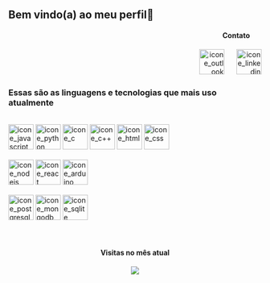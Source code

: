 <div>
  <div>
    <h2>Bem vindo(a) ao meu perfil👋</h2>
  </div>
  <div align="right">
    <h4>Contato&nbsp;&nbsp;&nbsp;&nbsp;&nbsp;&nbsp;&nbsp;</h4>
    <a href="mailto: tiago.barrossilva@outlook.com"><img alt="icone_outlook" width=50em src="https://cdn-icons-png.flaticon.com/512/2165/2165056.png"/></a>&nbsp;&nbsp;&nbsp;&nbsp;&nbsp;
    <a href="https://www.linkedin.com/in/tiago-barros-a63593205/"><img alt="icone_linkedin" width=50em src="https://cdn.jsdelivr.net/gh/devicons/devicon/icons/linkedin/linkedin-original.svg" /></a>
  </div>
</div>
<h3>Essas são as linguagens e tecnologias que mais uso atualmente</h3>
</br>
<div>
  <img alt="icone_javascript" width=50em src="https://cdn-icons-png.flaticon.com/128/5968/5968292.png"/>
  <img alt="icone_python" width=50em src="https://cdn-icons-png.flaticon.com/128/5968/5968350.png"/>
  <img alt="icone_c" width=50em src="https://cdn-icons-png.flaticon.com/128/3665/3665923.png"/>
  <img alt="icone_c++" width=50em src="https://cdn-icons-png.flaticon.com/128/6132/6132222.png"/>
  <img alt="icone_html" width=50em src="https://cdn.jsdelivr.net/gh/devicons/devicon/icons/html5/html5-plain-wordmark.svg" />
  <img alt="icone_css" width=50em src="https://cdn.jsdelivr.net/gh/devicons/devicon/icons/css3/css3-plain-wordmark.svg" />  
</div>
</br>
<div>
  <img alt="icone_nodejs" width=50em src="https://cdn-icons-png.flaticon.com/128/919/919825.png"/>  
  <img alt="icone_react" width=50em src="https://cdn-icons-png.flaticon.com/128/3334/3334886.png"/>
  <img alt="icone_arduino" width=50em src="https://cdn.jsdelivr.net/gh/devicons/devicon/icons/arduino/arduino-original-wordmark.svg" />        
</div>
</br>
<div>
  <img alt="icone_postgresql" width=50em src="https://cdn-icons-png.flaticon.com/128/5968/5968342.png"/>
  <img alt="icone_mongodb" width=50em src="https://cdn.jsdelivr.net/gh/devicons/devicon/icons/mongodb/mongodb-original-wordmark.svg"/>
  <img alt="icone_sqlite" width=50em src="https://cdn.jsdelivr.net/gh/devicons/devicon/icons/sqlite/sqlite-original-wordmark.svg" />
</div>
</br>
</br>
<div align="center">
   <h4>Visitas no mês atual</h4>
  <p align="center"><img align="center" src="https://profile-counter.glitch.me/tiagobarrossilva/count.svg" /></p>
</div>
